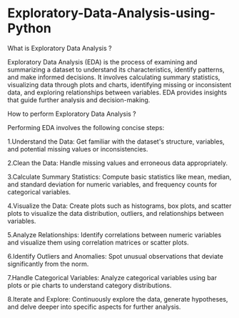 # Exploratory-Data-Analysis-using-Python
What is Exploratory Data Analysis ?

Exploratory Data Analysis (EDA) is the process of examining and summarizing a dataset to understand its characteristics, identify patterns, and make informed decisions. It involves calculating summary statistics, visualizing data through plots and charts, identifying missing or inconsistent data, and exploring relationships between variables. EDA provides insights that guide further analysis and decision-making.

How to perform Exploratory Data Analysis ?

Performing EDA involves the following concise steps:

1.Understand the Data: Get familiar with the dataset's structure, variables, and potential missing values or inconsistencies.

2.Clean the Data: Handle missing values and erroneous data appropriately.

3.Calculate Summary Statistics: Compute basic statistics like mean, median, and standard deviation for numeric variables, and frequency counts for categorical variables.

4.Visualize the Data: Create plots such as histograms, box plots, and scatter plots to visualize the data distribution, outliers, and relationships between variables.

5.Analyze Relationships: Identify correlations between numeric variables and visualize them using correlation matrices or scatter plots.

6.Identify Outliers and Anomalies: Spot unusual observations that deviate significantly from the norm.

7.Handle Categorical Variables: Analyze categorical variables using bar plots or pie charts to understand category distributions.

8.Iterate and Explore: Continuously explore the data, generate hypotheses, and delve deeper into specific aspects for further analysis.
